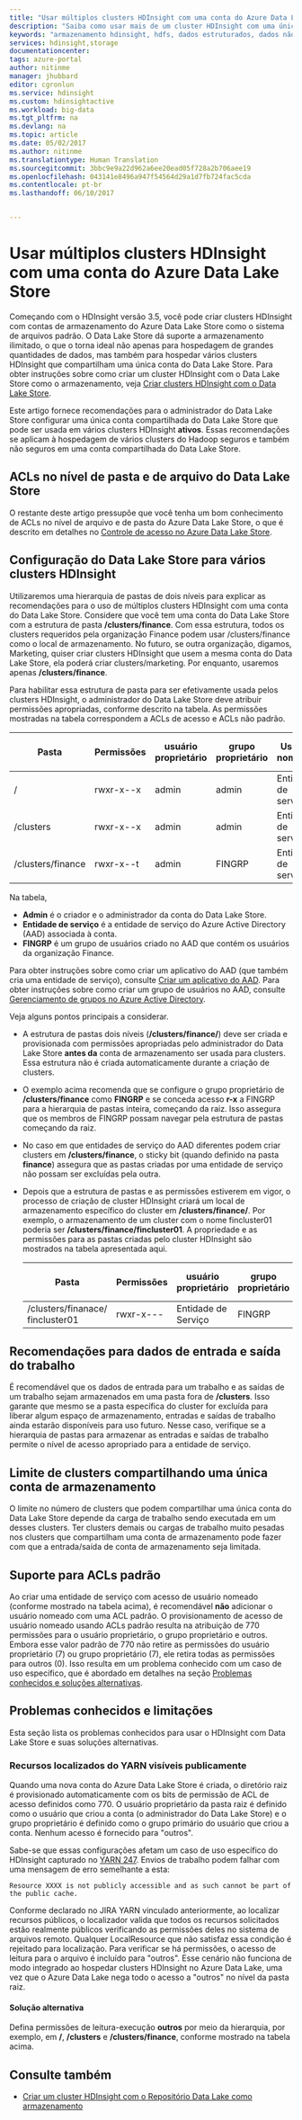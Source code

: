 ```yaml
---
title: "Usar múltiplos clusters HDInsight com uma conta do Azure Data Lake Store – Azure | Microsoft Docs"
description: "Saiba como usar mais de um cluster HDInsight com uma única conta do Data Lake Store"
keywords: "armazenamento hdinsight, hdfs, dados estruturados, dados não estruturados, data lake store"
services: hdinsight,storage
documentationcenter: 
tags: azure-portal
author: nitinme
manager: jhubbard
editor: cgronlun
ms.service: hdinsight
ms.custom: hdinsightactive
ms.workload: big-data
ms.tgt_pltfrm: na
ms.devlang: na
ms.topic: article
ms.date: 05/02/2017
ms.author: nitinme
ms.translationtype: Human Translation
ms.sourcegitcommit: 3bbc9e9a22d962a6ee20ead05f728a2b706aee19
ms.openlocfilehash: 043141e8496a947f54564d29a1d7fb724fac5cda
ms.contentlocale: pt-br
ms.lasthandoff: 06/10/2017


---
```

# <a name="use-multiple-hdinsight-clusters-with-an-azure-data-lake-store-account"></a>Usar múltiplos clusters HDInsight com uma conta do Azure Data Lake Store

Começando com o HDInsight versão 3.5, você pode criar clusters HDInsight com contas de armazenamento do Azure Data Lake Store como o sistema de arquivos padrão.
O Data Lake Store dá suporte a armazenamento ilimitado, o que o torna ideal não apenas para hospedagem de grandes quantidades de dados, mas também para hospedar vários clusters HDInsight que compartilham uma única conta do Data Lake Store. Para obter instruções sobre como criar um cluster HDInsight com o Data Lake Store como o armazenamento, veja [Criar clusters HDInsight com o Data Lake Store](../data-lake-store/data-lake-store-hdinsight-hadoop-use-portal.md).

Este artigo fornece recomendações para o administrador do Data Lake Store configurar uma única conta compartilhada do Data Lake Store que pode ser usada em vários clusters HDInsight **ativos**. Essas recomendações se aplicam à hospedagem de vários clusters do Hadoop seguros e também não seguros em uma conta compartilhada do Data Lake Store.


## <a name="data-lake-store-file-and-folder-level-acls"></a>ACLs no nível de pasta e de arquivo do Data Lake Store

O restante deste artigo pressupõe que você tenha um bom conhecimento de ACLs no nível de arquivo e de pasta do Azure Data Lake Store, o que é descrito em detalhes no [Controle de acesso no Azure Data Lake Store](../data-lake-store/data-lake-store-access-control.md).

## <a name="data-lake-store-setup-for-multiple-hdinsight-clusters"></a>Configuração do Data Lake Store para vários clusters HDInsight
Utilizaremos uma hierarquia de pastas de dois níveis para explicar as recomendações para o uso de múltiplos clusters HDInsight com uma conta do Data Lake Store. Considere que você tem uma conta do Data Lake Store com a estrutura de pasta **/clusters/finance**. Com essa estrutura, todos os clusters requeridos pela organização Finance podem usar /clusters/finance como o local de armazenamento. No futuro, se outra organização, digamos, Marketing, quiser criar clusters HDInsight que usem a mesma conta do Data Lake Store, ela poderá criar clusters/marketing. Por enquanto, usaremos apenas **/clusters/finance**.

Para habilitar essa estrutura de pasta para ser efetivamente usada pelos clusters HDInsight, o administrador do Data Lake Store deve atribuir permissões apropriadas, conforme descrito na tabela. As permissões mostradas na tabela correspondem a ACLs de acesso e ACLs não padrão. 


|Pasta  |Permissões  |usuário proprietário  |grupo proprietário  | Usuário nomeado | Permissões de usuário nomeado | Grupo nomeado | Permissões de grupo nomeado |
|---------|---------|---------|---------|---------|---------|---------|---------|
|/ | rwxr-x--x  |admin |admin  |Entidade de serviço |--x  |FINGRP   |r-x         |
|/clusters | rwxr-x--x |admin |admin |Entidade de serviço |--x  |FINGRP |r-x         |
|/clusters/finance | rwxr-x--t |admin |FINGRP  |Entidade de serviço |rwx  |-  |-     |

Na tabela,

- **Admin** é o criador e o administrador da conta do Data Lake Store.
- **Entidade de serviço** é a entidade de serviço do Azure Active Directory (AAD) associada à conta.
- **FINGRP** é um grupo de usuários criado no AAD que contém os usuários da organização Finance.

Para obter instruções sobre como criar um aplicativo do AAD (que também cria uma entidade de serviço), consulte [Criar um aplicativo do AAD](../azure-resource-manager/resource-group-create-service-principal-portal.md#create-an-azure-active-directory-application). Para obter instruções sobre como criar um grupo de usuários no AAD, consulte [Gerenciamento de grupos no Azure Active Directory](../active-directory/active-directory-accessmanagement-manage-groups.md).

Veja alguns pontos principais a considerar.

- A estrutura de pastas dois níveis (**/clusters/finance/**) deve ser criada e provisionada com permissões apropriadas pelo administrador do Data Lake Store **antes da** conta de armazenamento ser usada para clusters. Essa estrutura não é criada automaticamente durante a criação de clusters.
- O exemplo acima recomenda que se configure o grupo proprietário de **/clusters/finance** como **FINGRP** e se conceda acesso **r-x** a FINGRP para a hierarquia de pastas inteira, começando da raiz. Isso assegura que os membros de FINGRP possam navegar pela estrutura de pastas começando da raiz.
- No caso em que entidades de serviço do AAD diferentes podem criar clusters em **/clusters/finance**, o sticky bit (quando definido na pasta **finance**) assegura que as pastas criadas por uma entidade de serviço não possam ser excluídas pela outra.
- Depois que a estrutura de pastas e as permissões estiverem em vigor, o processo de criação de cluster HDInsight criará um local de armazenamento específico do cluster em **/clusters/finance/**. Por exemplo, o armazenamento de um cluster com o nome fincluster01 poderia ser **/clusters/finance/fincluster01**. A propriedade e as permissões para as pastas criadas pelo cluster HDInsight são mostrados na tabela apresentada aqui.

    |Pasta  |Permissões  |usuário proprietário  |grupo proprietário  | Usuário nomeado | Permissões de usuário nomeado | Grupo nomeado | Permissões de grupo nomeado |
    |---------|---------|---------|---------|---------|---------|---------|---------|
    |/clusters/finanace/ fincluster01 | rwxr-x---  |Entidade de Serviço |FINGRP  |- |-  |-   |-  | 
   


## <a name="recommendations-for-job-input-and-output-data"></a>Recomendações para dados de entrada e saída do trabalho

É recomendável que os dados de entrada para um trabalho e as saídas de um trabalho sejam armazenados em uma pasta fora de **/clusters**. Isso garante que mesmo se a pasta específica do cluster for excluída para liberar algum espaço de armazenamento, entradas e saídas de trabalho ainda estarão disponíveis para uso futuro. Nesse caso, verifique se a hierarquia de pastas para armazenar as entradas e saídas de trabalho permite o nível de acesso apropriado para a entidade de serviço.

## <a name="limit-on-clusters-sharing-a-single-storage-account"></a>Limite de clusters compartilhando uma única conta de armazenamento

O limite no número de clusters que podem compartilhar uma única conta do Data Lake Store depende da carga de trabalho sendo executada em um desses clusters. Ter clusters demais ou cargas de trabalho muito pesadas nos clusters que compartilham uma conta de armazenamento pode fazer com que a entrada/saída de conta de armazenamento seja limitada.

## <a name="support-for-default-acls"></a>Suporte para ACLs padrão

Ao criar uma entidade de serviço com acesso de usuário nomeado (conforme mostrado na tabela acima), é recomendável **não** adicionar o usuário nomeado com uma ACL padrão. O provisionamento de acesso de usuário nomeado usando ACLs padrão resulta na atribuição de 770 permissões para o usuário proprietário, o grupo proprietário e outros. Embora esse valor padrão de 770 não retire as permissões do usuário proprietário (7) ou grupo proprietário (7), ele retira todas as permissões para outros (0). Isso resulta em um problema conhecido com um caso de uso específico, que é abordado em detalhes na seção [Problemas conhecidos e soluções alternativas](#known-issues-and-workarounds).

## <a name="known-issues-and-workarounds"></a>Problemas conhecidos e limitações

Esta seção lista os problemas conhecidos para usar o HDInsight com Data Lake Store e suas soluções alternativas.

### <a name="publicly-visible-localized-yarn-resources"></a>Recursos localizados do YARN visíveis publicamente

Quando uma nova conta do Azure Data Lake Store é criada, o diretório raiz é provisionado automaticamente com os bits de permissão de ACL de acesso definidos como 770. O usuário proprietário da pasta raiz é definido como o usuário que criou a conta (o administrador do Data Lake Store) e o grupo proprietário é definido como o grupo primário do usuário que criou a conta. Nenhum acesso é fornecido para "outros".

Sabe-se que essas configurações afetam um caso de uso específico do HDInsight capturado no [YARN 247](https://hwxmonarch.atlassian.net/browse/YARN-247). Envios de trabalho podem falhar com uma mensagem de erro semelhante a esta:

    Resource XXXX is not publicly accessible and as such cannot be part of the public cache.

Conforme declarado no JIRA YARN vinculado anteriormente, ao localizar recursos públicos, o localizador valida que todos os recursos solicitados estão realmente públicos verificando as permissões deles no sistema de arquivos remoto. Qualquer LocalResource que não satisfaz essa condição é rejeitado para localização. Para verificar se há permissões, o acesso de leitura para o arquivo é incluído para "outros". Esse cenário não funciona de modo integrado ao hospedar clusters HDInsight no Azure Data Lake, uma vez que o Azure Data Lake nega todo o acesso a "outros" no nível da pasta raiz.

#### <a name="workaround"></a>Solução alternativa
Defina permissões de leitura-execução **outros** por meio da hierarquia, por exemplo, em **/**, **/clusters** e **/clusters/finance**, conforme mostrado na tabela acima.

## <a name="see-also"></a>Consulte também

* [Criar um cluster HDInsight com o Repositório Data Lake como armazenamento](../data-lake-store/data-lake-store-hdinsight-hadoop-use-portal.md)



